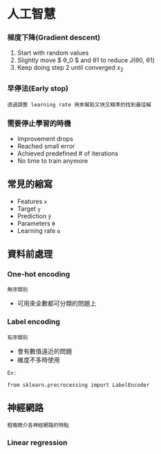 # 人工智慧

### 梯度下降(Gradient descent)
1. Start with random values
2. Slightly move $ θ_0 $ and θ1 to reduce J(θ0, θ1)
3. Keep doing step 2 until converged
 $x_2$
### 早停法(Early stop)
`透過調整 learning rate 用來幫助又快又精準的找到最佳解`

### 需要停止學習的時機
* Improvement drops
* Reached small error
* Achieved predefined # of iterations
* No time to train anymore


## 常見的縮寫
* Features `x`
* Target `y`
* Prediction `ŷ`
* Parameters `θ`
* Learning rate `α`

## 資料前處理

### One-hot encoding
`無序類別`
* 可用來全數都可分類的問題上

### Label encoding
`有序類別`
* 會有數值遠近的問題
* 維度不多時使用

`Ex:`
```
from sklearn.precrocessing import LabelEncoder
```

## 神經網路
`粗略簡介各神經網路的特點`
### Linear regression

### 
